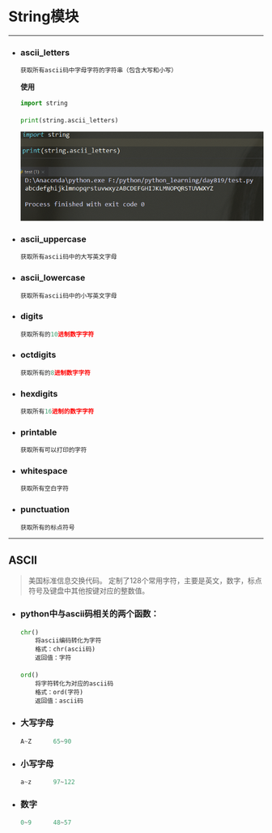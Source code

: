 String模块
===

---

* ### ascii_letters
    ```py
    获取所有ascii码中字母字符的字符串（包含大写和小写）
    ```
    **使用**
    ```py
    import string

    print(string.ascii_letters)
    ```
    ![](../images/String模块.png)

* ### ascii_uppercase
    ```py
    获取所有ascii码中的大写英文字母
    ```

* ### ascii_lowercase
    ```py
    获取所有ascii码中的小写英文字母
    ```

* ### digits
    ```py
    获取所有的10进制数字字符
    ```

* ### octdigits
    ```py
    获取所有的8进制数字字符
    ```

* ### hexdigits
    ```py
    获取所有16进制的数字字符
    ```

* ### printable
    ```py
    获取所有可以打印的字符
    ```

* ### whitespace
    ```py
    获取所有空白字符
    ```

* ### punctuation
    ```py
    获取所有的标点符号
    ```

---

## ASCII

> 美国标准信息交换代码。 定制了128个常用字符，主要是英文，数字，标点符号及键盘中其他按键对应的整数值。

* ### python中与ascii码相关的两个函数：

    ```py
    chr()
        将ascii编码转化为字符
        格式：chr(ascii码)
        返回值：字符

    ord()
        将字符转化为对应的ascii码
        格式：ord(字符)
        返回值：ascii码
    ```

* ### 大写字母

    ```py
    A~Z      65~90
    ```

* ### 小写字母

    ```py
    a~z      97~122
    ```

* ### 数字

    ```py
    0~9      48~57
    ```


